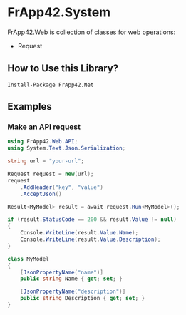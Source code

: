 ﻿# FrApp42.System

FrApp42.Web is collection of classes for web operations:
* Request

## How to Use this Library?

```nuget
Install-Package FrApp42.Net
```

## Examples

### Make an API request

```csharp
using FrApp42.Web.API;
using System.Text.Json.Serialization;

string url = "your-url";

Request request = new(url);
request
    .AddHeader("key", "value")
    .AcceptJson()

Result<MyModel> result = await request.Run<MyModel>();

if (result.StatusCode == 200 && result.Value != null)
{
    Console.WriteLine(result.Value.Name);
    Console.WriteLine(result.Value.Description);
}

class MyModel
{
    [JsonPropertyName("name")]
    public string Name { get; set; }

    [JsonPropertyName("description")]
    public string Description { get; set; }
}
```
